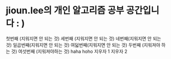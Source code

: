 # jioun.lee의 개인 알고리즘 공부 공간입니다 : )
첫번째 (지워지면 안 되는 것)
세번째 (지워지면 안 되는 것)
네번째(지워지면 안 되는 것)
일곱번째(지워지면 안 되는 것)
여덟번째(지워지면 안 되는 것)
두번째 (지워져야 하는 것)
여섯번째 (지워져야하는 것)
haha hoho
지우자 1
지우자 2
